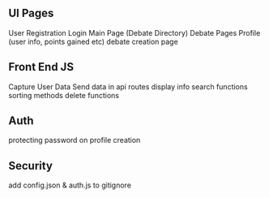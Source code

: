UI Pages
-------------------
User Registration
Login
Main Page (Debate Directory)
Debate Pages
Profile (user info, points gained etc)
debate creation page



Front End JS
---------------------
Capture User Data
Send data in api routes
display info
search functions
sorting methods
delete functions


Auth
---------------------
protecting password on profile creation


Security
---------------------
add config.json & auth.js to gitignore
